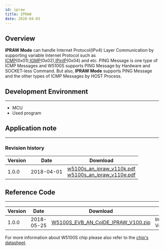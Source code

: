 ```yaml
---
id: ipraw
title: IPRAW
date: 2020-04-03
---
```


## Overview

**IPRAW Mode** can handle Internet Protocol(IPv4) Layer
Communication by supporting variable Internet Protocol such as
[ICMP](http://en.wikipedia.org/wiki/Internet_Control_Message_Protocol)(0x01),[IGMP](http://en.wikipedia.org/wiki/Internet_Group_Management_Protocol)(0x02),[IPinIP](https://en.wikipedia.org/wiki/IP_in_IP)(0x04)
and etc. PING Message is one type of ICMP Messages and W5100S supports
PING Message by Hardware and SOCKET-less Command. But also, **IPRAW
Mode** supports PING Message and the other types of ICMP Messages by
HOST Process.



## Development Environment

-----

 - MCU
 - Used program



## Application note

-----

### Revision history

<table>
<thead>
<tr class="header">
<th>Version</th>
<th>Date</th>
<th>Download</th>
</tr>
</thead>
<tbody>
<tr class="odd">
<td>1.0.0</td>
<td>2018-04-01</td>
<td><a href="https://d3cmhcsnvv7jc.cloudfront.net/docs/img/products/w5100s/application/w5100s_an_ipraw_v110k.pdf" target="_blank">w5100s_an_ipraw_v110k.pdf</a><br />
<a href="https://d3cmhcsnvv7jc.cloudfront.net/docs/img/products/w5100s/application/w5100s_an_ipraw_v110e.pdf" target="_blank">w5100s_an_ipraw_v110e.pdf</a></td>
</tr>
</tbody>
</table>

## Reference Code

-----

| Version | Date       | Download                                                                                                                                                                               | Etc             |
| ------- | ---------- | -------------------------------------------------------------------------------------------------------------------------------------------------------------------------------------- | --------------- |
| 1.0.0   | 2018-05-25 | <a href="https://d3cmhcsnvv7jc.cloudfront.net/docs/img/products/w5100s/application/w5100s_evb_an_coide_ipraw_v100.zip.zip" target="_blank">W5100S\_EVB\_AN\_CoIDE\_IPRAW\_V100.zip</a> | Initial Version |

For more information about W5100S chip please also refer to the [chip's datasheet](./../Document.md#data-sheet).
